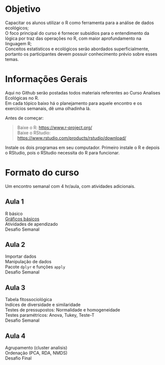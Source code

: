 # Objetivo 

Capacitar os alunos utilizar o R como ferramenta para a análise de dados ecológicos;  
O foco principal do curso é fornecer subsídios para o entendimento da lógica por traz das operações no R, com maior aprofundamento na linguagem R;  
Conceitos estatísticos e ecológicos serão abordados superficialmente, portanto os participantes devem possuir conhecimento prévio sobre esses temas.  

# Informações Gerais

Aqui no Github serão postadas todos materiais referentes ao Curso Analises Ecológicas no R.   
Em cada tópico baixo há o planejamento para aquele encontro e os exercícios semanais, dê uma olhadinha lá.  

Antes de começar:  

> Baixe o R: https://www.r-project.org/  
Baixe o RStudio: https://www.rstudio.com/products/rstudio/download/

Instale os dois programas em seu computador. Primeiro instale o R e depois o RStudio, pois o RStudio necessita do R para funcionar.

# Formato do curso

Um encontro semanal com 4 hr/aula, com atividades adicionais.

## Aula 1

R básico  
[Gráficos básicos](https://github.com/avrodrigues/avrodrigues.github.io/blob/master/Gr%C3%A1ficosMarkdown.md)  
Atividades de apendizado  
Desafio Semanal  

## Aula 2 

Importar dados  
Manipulação de dados  
Pacote `dplyr` e funções `apply`  
Desafio Semanal  

## Aula 3

Tabela fitossociológica  
Indíces de diversidade e similaridade  
Testes de pressupostos: Normalidade e homogeneidade  
Testes paramétricos: Anova, Tukey, Teste-T  
Desafio Semanal  

## Aula 4

Agrupamento (cluster analisis)  
Ordenação (PCA, RDA, NMDS)  
Desafio Final  







